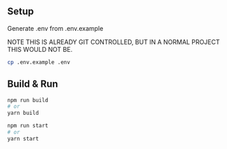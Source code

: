## Setup

Generate .env from .env.example

NOTE THIS IS ALREADY GIT CONTROLLED, BUT IN A NORMAL PROJECT THIS WOULD NOT BE.

```bash
cp .env.example .env
```

## Build & Run

```bash
npm run build
# or
yarn build
```

```bash
npm run start
# or
yarn start
```
